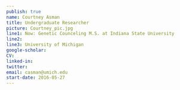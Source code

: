 ```yaml
---
publish: true
name: Courtney Asman
title: Undergraduate Researcher
picture: Courtney_pic.jpg
line1: Now: Genetic Counceling M.S. at Indiana State University
line2:
line3: University of Michigan
google-scholar: 
CV:
linked-in: 
twitter:
email: casman@umich.edu
start-date: 2016-05-27
---
```


